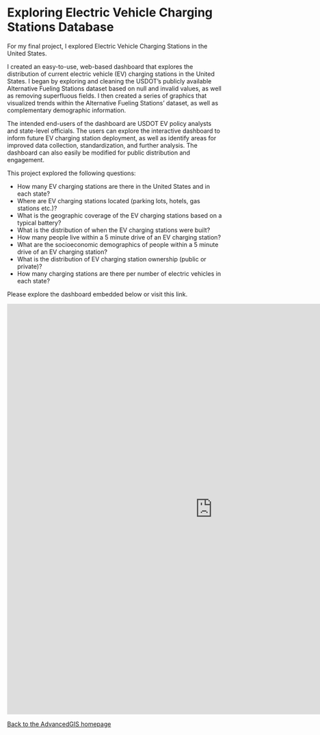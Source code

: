 #  Exploring Electric Vehicle Charging Stations Database

For my final project, I explored Electric Vehicle Charging Stations in the United States. 

I created an easy-to-use, web-based dashboard that explores the distribution of current electric vehicle (EV) charging stations in the United States. I began by exploring and cleaning the USDOT’s publicly available Alternative Fueling Stations dataset based on null and invalid values, as well as removing superfluous fields. I then created a series of graphics that visualized trends within the Alternative Fueling Stations’ dataset, as well as complementary demographic information. 

The intended end-users of the dashboard are USDOT EV policy analysts and state-level officials. The users can explore the interactive dashboard to inform future EV charging station deployment, as well as identify areas for improved data collection, standardization, and further analysis. The dashboard can also easily be modified for public distribution and engagement.

This project explored the following questions: 
- How many EV charging stations are there in the United States and in each state?
- Where are EV charging stations located (parking lots, hotels, gas stations etc.)? 
- What is the geographic coverage of the EV charging stations based on a typical battery?
- What is the distribution of when the EV charging stations were built? 
- How many people live within a 5 minute drive of an EV charging station?
- What are the socioeconomic demographics of people within a 5 minute drive of an EV charging station?
- What is the distribution of EV charging station ownership (public or private)? 
- How many charging stations are there per number of electric vehicles in each state?

Please explore the dashboard embedded below or visit this link. 

<iframe src="https://insights.arcgis.com/index.html?rsource=https%3A%2F%2Fwww.esri.com%2Fen-us%2Farcgis%2Fproducts%2Farcgis-insights%2Fsign-in#/embed/6bd6c6fc9e3440978b43465f8575afca" width="960" height="960" frameborder="0"></iframe>


[Back to the AdvancedGIS homepage](/README.md)
 
